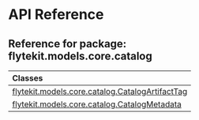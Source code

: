 # API Reference

## Reference for package: flytekit.models.core.catalog

| Classes  |
| :------------- |
| [flytekit.models.core.catalog.CatalogArtifactTag](flytekit_models_core_catalog_catalogartifacttag) |
| [flytekit.models.core.catalog.CatalogMetadata](flytekit_models_core_catalog_catalogmetadata) |
